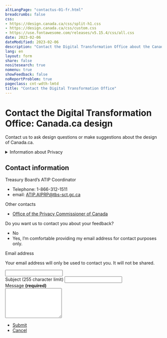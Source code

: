 ```yaml
---
altLangPage: "contactus-01-fr.html"
breadcrumbs: false
css:
- https://design.canada.ca/css/split-h1.css
- https://design.canada.ca/css/custom.css
- https://use.fontawesome.com/releases/v5.15.4/css/all.css
date: 2023-02-06
dateModified: 2023-02-06
description: "Contact the Digital Transformation Office about the Canada.ca design system."
lang: en
layout: form
share: false
nositesearch: true
nomenu: true
showFeedback: false
noReportProblem: true
pageclass: cnt-wdth-lmtd
title: "Contact the Digital Transformation Office"
---
```

 <h1 property="name" id="wb-cont" dir="ltr"><span class="stacked"><span>Contact the Digital Transformation Office</span>: <span>Canada.ca design</span></span></h1>
  <div class="wb-frmvld">
    <div class="row">
      <div class="col-md-8">
          <p class="gc-font-2019">Contact us to ask design questions or make suggestions about the design of Canada.ca.</p>
  <details class="mrgn-tp-lg">
      <summary>Information about Privacy</summary>
      <div class="row mrgn-tp-lg">
        <div class="col-md-12">
          <p>We collect the personal information you submit through this contact form under the authority of the Financial Administration Act, so we can respond to you. Providing the information requested on this form is voluntary. The personal information collected will be available to those program staff responsible for administering the website, and will be used and protected in accordance with the Privacy Act and as described in Personal Information Bank PSU 914 Public Communications. Under the Privacy Act, you have the right to the correction of, access to, and protection of your personal information. If you have any questions about this privacy statement, contact the TBS Access to Information and Privacy Coordinator. If you are not satisfied with TBS’s response to your privacy concern, you may wish to contact the Office of the Privacy Commissioner.</p>
        </div>
      </div>
    </details>
	      <h2>Contact information</h2>
	      <p>Treasury Board’s ATIP Coordinator</p>
	<ul>
		<li>Telephone: 1-866-312-1511</li>
		<li>email: <a href="mailto:ATIP.AIPRP@tbs-sct.gc.ca">ATIP.AIPRP@tbs-sct.gc.ca</a></li>
    	 </ul>
	      <p>Other contacts</p>
	<ul>
		<li><a href="Office of the Privacy Commissioner of Canada">Office of the Privacy Commissioner of Canada</a></li>
	      </ul>
        <form action="#" method="get" id="contact-dto" class="mrgn-tp-lg">
          <div class="wb-fieldflow gc-font-2019" data-wb-fieldflow='{"noForm": true, "renderas":"radio", "gcChckbxrdio":true}'>
            <p>Do you want us to contact you about your feedback?</p>
            <ul>
              <li data-wb-fieldflow='{"action": "query", "name": "feedback_type", "value": "feedback_type1"}'>No</li>
              <li data-wb-fieldflow='[
                                {"action": "toggle", "toggle": "#email_request_other", "live":true },
                                {"action": "query", "name": "feedback_type", "value": "feedback_type3" }
                               ]'>Yes, I’m comfortable providing my email address for contact purposes only.</li>
            </ul>
          </div>
          <div id="email_request_other" class="hidden">
            <div class="form-group">
              <label for="email1"><span class="field-name gc-font-2019">Email address</span></label>
              <p>Your email address will only be used to contact you.  It will not be shared.</p>
              <div class="row">
                <div class="col-md-8">
                  <input class="form-control input-lg full-width" id="email1" name="email1" type="email" autocomplete="email" />
                </div>
              </div>
              <div class="clearfix"></div>
            </div>
          </div>
         <div class="form-group">
                    <label for="subject1"><span class="field-name gc-font-2019">Subject (255 character limit)</span></label>
                    <input class="form-control full-width" id="subject1" name="subject1" type="text" data-rule-minlength="2">
                </div>         
          <div class="form-group">
            <label for="message" class="required gc-font-2019"><span class="field-name">Message</span> <strong class="required" aria-hidden="true">(required)</strong></label>
            <div>
              <textarea class="form-control full-width required" rows="6" id="message" name="message"></textarea>
            </div>
          </div>
          <ul class="list-unstyled list-inline mrgn-tp-lg">
            <li> <a href="contactus-04-en.html" class="btn btn-lg btn-primary">Submit</a> </li>
            <li><a href="index.html" class="btn btn-lg btn-link">Cancel</a></li>
          </ul>
        </form>
      </div>
    </div>
  </div>
